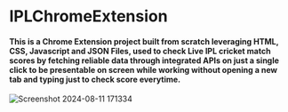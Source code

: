 # IPLChromeExtension

#### This is a Chrome Extension project built from scratch leveraging HTML, CSS, Javascript and JSON Files, used to check Live IPL cricket match scores by fetching reliable data through integrated APIs on just a single click to be presentable on screen while working without opening a new tab and typing just to check score everytime.


![Screenshot 2024-08-11 171334](https://github.com/user-attachments/assets/8ebbe284-8894-443c-adb9-eade6fda222f)
